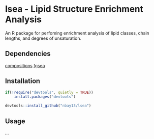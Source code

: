 # lsea - Lipid Structure Enrichment Analysis

An R package for perfoming enrichment analysis of lipid classes, chain lengths, and degrees of unsaturation.

## Dependencies
[compositions](https://cran.r-project.org/web/packages/compositions/index.html)
[fgsea](https://bioconductor.org/packages/release/bioc/html/fgsea.html)

## Installation
```R
if(!require("devtools", quietly = TRUE))
    install.packages("devtools")

devtools::install_github("nbay13/lsea")
```
## Usage
...
